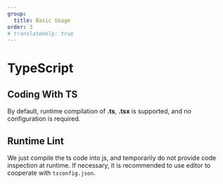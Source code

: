 ```yaml
---
group:
  title: Basic Usage
order: 3
# translateHelp: true
---
```


# <strong>TypeScript</strong>

## <strong>Coding With TS</strong>

By default, runtime compilation of <strong>.ts</strong>, <strong>.tsx</strong> is supported, and no configuration is required.

## <strong>Runtime Lint</strong>

We just compile the ts code into js, and temporarily do not provide code inspection at runtime. If necessary, it is recommended to use editor to cooperate with `tsconfig.json`.
